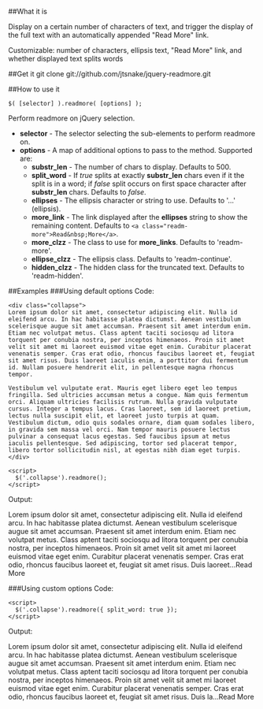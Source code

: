 ##What it is

Display on a certain number of characters of text, and trigger the display of the full text with an automatically appended "Read More" link.

Customizable: number of characters, ellipsis text, "Read More" link, and whether displayed text splits words

##Get it
git clone git://github.com/jtsnake/jquery-readmore.git

##How to use it
```
$( [selector] ).readmore( [options] );
```
Perform readmore on jQuery selection.
* **selector** - The selector selecting the sub-elements to perform readmore on.
* **options** - A map of additional options to pass to the method. Supported are:
    * **substr_len** - The number of chars to display. Defaults to 500.
    * **split_word** - If *true* splits at exactly **substr_len** chars even if it the split is in a word; if *false* split occurs on first space character after **substr_len** chars. Defaults to *false*.
    * **ellipses** - The ellipsis character or string to use. Defaults to '&#8230;' (ellipsis).
    * **more_link** - The link displayed after the **ellipses** string to show the remaining content. Defaults to `<a class="readm-more">Read&nbsp;More</a>`.
    * **more_clzz** - The class to use for **more_links**. Defaults to 'readm-more'.
    * **ellipse_clzz** - The ellipsis class. Defaults to 'readm-continue'.
    * **hidden_clzz** - The hidden class for the truncated text. Defaults to 'readm-hidden'.

##Examples
###Using default options
Code:
```
<div class="collapse">
Lorem ipsum dolor sit amet, consectetur adipiscing elit. Nulla id eleifend arcu. In hac habitasse platea dictumst. Aenean vestibulum scelerisque augue sit amet accumsan. Praesent sit amet interdum enim. Etiam nec volutpat metus. Class aptent taciti sociosqu ad litora torquent per conubia nostra, per inceptos himenaeos. Proin sit amet velit sit amet mi laoreet euismod vitae eget enim. Curabitur placerat venenatis semper. Cras erat odio, rhoncus faucibus laoreet et, feugiat sit amet risus. Duis laoreet iaculis enim, a porttitor dui fermentum id. Nullam posuere hendrerit elit, in pellentesque magna rhoncus tempor.

Vestibulum vel vulputate erat. Mauris eget libero eget leo tempus fringilla. Sed ultricies accumsan metus a congue. Nam quis fermentum orci. Aliquam ultricies facilisis rutrum. Nulla gravida vulputate cursus. Integer a tempus lacus. Cras laoreet, sem id laoreet pretium, lectus nulla suscipit elit, et laoreet justo turpis at quam. Vestibulum dictum, odio quis sodales ornare, diam quam sodales libero, in gravida sem massa vel orci. Nam tempor mauris posuere lectus pulvinar a consequat lacus egestas. Sed faucibus ipsum at metus iaculis pellentesque. Sed adipiscing, tortor sed placerat tempor, libero tortor sollicitudin nisl, at egestas nibh diam eget turpis.
</div>

<script>
  $('.collapse').readmore();
</script>
```
Output:

Lorem ipsum dolor sit amet, consectetur adipiscing elit. Nulla id eleifend arcu. In hac habitasse platea dictumst. Aenean vestibulum scelerisque augue sit amet accumsan. Praesent sit amet interdum enim. Etiam nec volutpat metus. Class aptent taciti sociosqu ad litora torquent per conubia nostra, per inceptos himenaeos. Proin sit amet velit sit amet mi laoreet euismod vitae eget enim. Curabitur placerat venenatis semper. Cras erat odio, rhoncus faucibus laoreet et, feugiat sit amet risus. Duis laoreet...Read More 

###Using custom options
Code:
```
<script>
  $('.collapse').readmore({ split_word: true });
</script>
```
Output:

Lorem ipsum dolor sit amet, consectetur adipiscing elit. Nulla id eleifend arcu. In hac habitasse platea dictumst. Aenean vestibulum scelerisque augue sit amet accumsan. Praesent sit amet interdum enim. Etiam nec volutpat metus. Class aptent taciti sociosqu ad litora torquent per conubia nostra, per inceptos himenaeos. Proin sit amet velit sit amet mi laoreet euismod vitae eget enim. Curabitur placerat venenatis semper. Cras erat odio, rhoncus faucibus laoreet et, feugiat sit amet risus. Duis la...Read More 